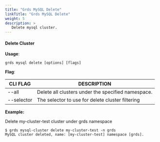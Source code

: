 ```yaml
---
title: "Grds MySQL Delete"
linkTitle: "Grds MySQL Delete"
weight: 5
description: >
   Delete mysql cluster.
---
```


#### Delete Cluster

**Usage**:

```shell script
grds mysql delete [options] [flags]
```

**Flag**:

| CLI FLAG   | DESCRIPTION                                        |
| ---------- | -------------------------------------------------- |
| --all      | Delete all clusters under the specified namespace. |
| --selector | The selector to use for delete cluster filtering   |

**Example:**

Delete my-cluster-test cluster under grds namespace

```shell
$ grds mysql-cluster delete my-cluster-test -n grds
MySQL cluster deleted, name: [my-cluster-test] namespace [grds].
```
